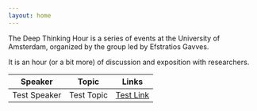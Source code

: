 ```yaml
---
layout: home
---
```


The Deep Thinking Hour is a series of events at the University of Amsterdam, organized by the group led by Efstratios Gavves.

It is an hour (or a bit more) of discussion and exposition with researchers.


|Speaker|Topic|Links|
|----|-----|---|
|Test Speaker| Test Topic| [Test Link](https://google.com)|
